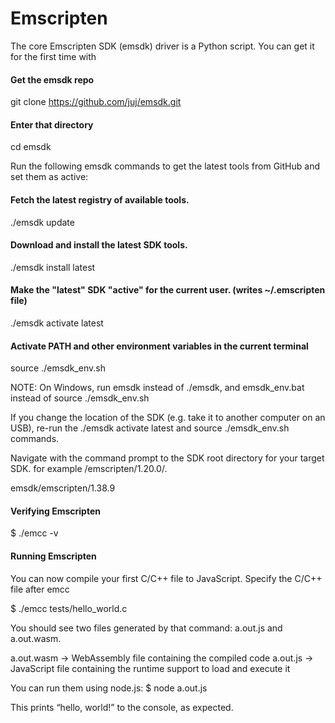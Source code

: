 # Emscripten

The core Emscripten SDK (emsdk) driver is a Python script. You can get it for the first time with

#### Get the emsdk repo
git clone https://github.com/juj/emsdk.git

#### Enter that directory
cd emsdk

Run the following emsdk commands to get the latest tools from GitHub and set them as active:

#### Fetch the latest registry of available tools.
./emsdk update

#### Download and install the latest SDK tools.
./emsdk install latest

#### Make the "latest" SDK "active" for the current user. (writes ~/.emscripten file)
./emsdk activate latest

#### Activate PATH and other environment variables in the current terminal
source ./emsdk_env.sh

NOTE: On Windows, run emsdk instead of ./emsdk, and emsdk_env.bat instead of source ./emsdk_env.sh

If you change the location of the SDK (e.g. take it to another computer on an USB), re-run the ./emsdk activate latest and source ./emsdk_env.sh commands.

Navigate with the command prompt to the SDK root directory for your target SDK.
for example <emsdk root directory>/emscripten/1.20.0/.
  
 emsdk/emscripten/1.38.9
 
 #### Verifying Emscripten
 $ ./emcc -v
 
 #### Running Emscripten  
 You can now compile your first C/C++ file to JavaScript.
 Specify the C/C++ file after emcc 
 
 $ ./emcc tests/hello_world.c
 
 You should see two files generated by that command: a.out.js and a.out.wasm.
 
 a.out.wasm -> WebAssembly file containing the compiled code
 a.out.js   -> JavaScript file containing the runtime support to load and execute it
 
 You can run them using node.js:
 $ node a.out.js
 
 This prints “hello, world!” to the console, as expected.






